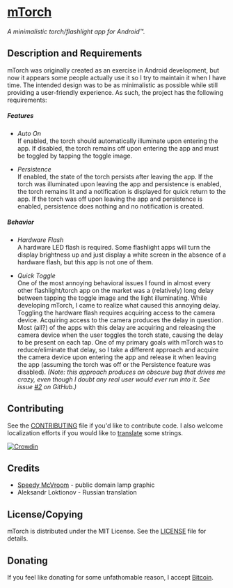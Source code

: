 # [mTorch](https://wkovacs64.github.io/mTorch/)

*A minimalistic torch/flashlight app for Android™.*

## Description and Requirements

mTorch was originally created as an exercise in Android development, but now it appears some people actually use it so I try to maintain it when I have time. The intended design was to be as minimalistic as possible while still providing a user-friendly experience. As such, the project has the following requirements:

##### Features

* _Auto On_  
If enabled, the torch should automatically illuminate upon entering the app. If disabled, the torch remains off upon entering the app and must be toggled by tapping the toggle image.

* _Persistence_  
If enabled, the state of the torch persists after leaving the app. If the torch was illuminated upon leaving the app and persistence is enabled, the torch remains lit and a notification is displayed for quick return to the app. If the torch was off upon leaving the app and persistence is enabled, persistence does nothing and no notification is created.

##### Behavior

* _Hardware Flash_  
A hardware LED flash is required. Some flashlight apps will turn the display brightness up and just display a white screen in the absence of a hardware flash, but this app is not one of them.

* _Quick Toggle_  
One of the most annoying behavioral issues I found in almost every other flashlight/torch app on the market was a (relatively) long delay between tapping the toggle image and the light illuminating. While developing mTorch, I came to realize what caused this annoying delay. Toggling the hardware flash requires acquiring access to the camera device. Acquiring access to the camera produces the delay in question. Most (all?) of the apps with this delay are acquiring and releasing the camera device when the user toggles the torch state, causing the delay to be present on each tap. One of my primary goals with mTorch was to reduce/eliminate that delay, so I take a different approach and acquire the camera device upon entering the app and release it when leaving the app (assuming the torch was off or the Persistence feature was disabled). _(Note: this approach produces an obscure bug that drives me crazy, even though I doubt any real user would ever run into it. See issue [#2](../../issues/2) on GitHub.)_

## Contributing
See the [CONTRIBUTING](../master/CONTRIBUTING.md) file if you'd like to contribute code. I also welcome localization efforts if you would like to [translate](https://crowdin.com/project/mtorch) some strings.

[![Crowdin](https://d322cqt584bo4o.cloudfront.net/mtorch/localized.svg)](https://crowdin.com/project/mtorch)

## Credits

* [Speedy McVroom](http://viscious-speed.deviantart.com) - public domain lamp graphic
* Aleksandr Loktionov - Russian translation

## License/Copying
mTorch is distributed under the MIT License. See the [LICENSE](../master/LICENSE) file for details.

## Donating
If you feel like donating for some unfathomable reason, I accept [Bitcoin](http://bit.co.in/mtorch).
